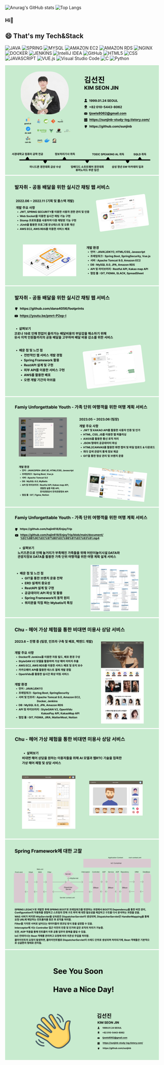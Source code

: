 ![Anurag's GitHub stats](https://github-readme-stats.vercel.app/api?username=sunjinb&theme=dark&show_icons=true)
![Top Langs](https://github-readme-stats.vercel.app/api/top-langs/?username=sunjinb&layout=compact&theme=tokyonight)

### Hi👋
<h2> 😄 That's my Tech&Stack </h2>

![JAVA](https://img.shields.io/badge/Java-ED8B00?style=for-the-badge&logo=java&logoColor=white)
![SPRING](https://img.shields.io/badge/Spring-6DB33F?style=for-the-badge&logo=spring&logoColor=white)
![MYSQL](https://img.shields.io/badge/MySQL-4479A1?style=for-the-badge&logo=mysql&logoColor=white)
![AMAZON EC2](https://img.shields.io/badge/AMAZON_EC2-FF9900?style=for-the-badge&logo=amazon-ec2&logoColor=white)
![AMAZON RDS](https://img.shields.io/badge/AMAZON_RDS-527FFF?style=for-the-badge&logo=amazon-rds&logoColor=white)
![NGINX](https://img.shields.io/badge/NGINX-009639?style=for-the-badge&logo=nginx&logoColor=white)
![DOCKER](https://img.shields.io/badge/Docker-2496ED?style=for-the-badge&logo=Docker&logoColor=white)
![JENKINS](https://img.shields.io/badge/Jenkins-D24939?style=for-the-badge&logo=Jenkins&logoColor=white)
![IntelliJ IDEA](https://img.shields.io/badge/IntelliJ_IDEA-000000?style=for-the-badge&logo=intellij-idea&logoColor=white)
![GitHub](https://img.shields.io/badge/GitHub-181717?style=for-the-badge&logo=github&logoColor=white)
![HTML5](https://img.shields.io/badge/HTML5-E34F26?style=for-the-badge&logo=html5&logoColor=white)
![CSS](https://img.shields.io/badge/CSS-1572B6?&style=for-the-badge&logo=css3&logoColor=white)
![JAVASCRIPT](https://img.shields.io/badge/JavaScript-323330?style=for-the-badge&logo=javascript&logoColor=F7DF1E)
![VUE.js](https://img.shields.io/badge/Vue.js-35495E?style=for-the-badge&logo=vue.js&logoColor=4FC08D)
![Visual Studio Code](https://img.shields.io/badge/Visual_studio_code-007ACC?style=for-the-badge&logo=visual-studio-code&logoColor=white)
![C](https://img.shields.io/badge/c-A8B9CC?style=for-the-badge&logo=c&logoColor=white)
![Python](https://img.shields.io/badge/Python-3776AB?style=for-the-badge&logo=python&logoColor=white)

![portfolioTmp](https://github.com/sunjinb/CS_Study/blob/master/portfolio/1.png)
![portfolioTmp](https://github.com/sunjinb/CS_Study/blob/master/portfolio/2.png)
![portfolioTmp](https://github.com/sunjinb/CS_Study/blob/master/portfolio/3.png)
![portfolioTmp](https://github.com/sunjinb/CS_Study/blob/master/portfolio/4.png)
![portfolioTmp](https://github.com/sunjinb/CS_Study/blob/master/portfolio/5.png)
![portfolioTmp](https://github.com/sunjinb/CS_Study/blob/master/portfolio/6.png)
![portfolioTmp](https://github.com/sunjinb/CS_Study/blob/master/portfolio/7.png)
![portfolioTmp](https://github.com/sunjinb/CS_Study/blob/master/portfolio/8.png)
![portfolioTmp](https://github.com/sunjinb/CS_Study/blob/master/portfolio/9.png)

<!--
**sunjinb/sunjinb** is a ✨ _special_ ✨ repository because its `README.md` (this file) appears on your GitHub profile.

Here are some ideas to get you started:

- 🔭 I’m currently working on ...
- 🌱 I’m currently learning ...
- 👯 I’m looking to collaborate on ...
- 🤔 I’m looking for help with ...
- 💬 Ask me about ...
- 📫 How to reach me: ...
- 😄 Pronouns: ...
- ⚡ Fun fact: ...
-->
